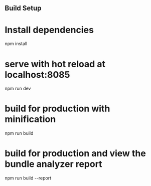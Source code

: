 ## Build Setup

# Install dependencies
npm install

# serve with hot reload at localhost:8085
npm run dev

# build for production with minification
npm run build

# build for production and view the bundle analyzer report
npm run build --report
